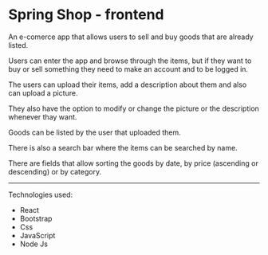 # Spring Shop  -  frontend

An e-comerce app that allows users to sell and buy goods that are already listed.


Users can enter the app and browse through the items, but if they want to buy or sell something they need to make an account and to be logged in.


The users can upload their items, add a description about them and also can upload a picture.


They also have the option to modify or change the picture or the description whenever thay want.


Goods can be listed by the user that uploaded them.


There is also a search bar where the items can be searched by name.


There are fields that allow sorting the goods by date, by price (ascending or descending) or by category.


******
Technologies used:
* React
* Bootstrap
* Css
* JavaScript
* Node Js

